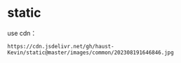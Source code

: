 # static


use cdn：
```
https://cdn.jsdelivr.net/gh/haust-Kevin/static@master/images/common/202308191646846.jpg
```
